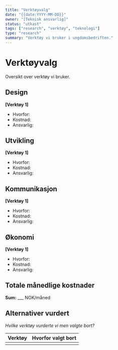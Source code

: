 ```yaml
---
title: "Verktøyvalg"
date: "{{date:YYYY-MM-DD}}"
owner: "[Teknisk ansvarlig]"
status: "utkast"
tags: ["research", "verktøy", "teknologi"]
type: "research"
summary: "Verktøy vi bruker i ungdomsbedriften."
---
```


# Verktøyvalg

Oversikt over verktøy vi bruker.

## Design

**[Verktøy 1]**
- Hvorfor:
- Kostnad:
- Ansvarlig:

## Utvikling

**[Verktøy 1]**
- Hvorfor:
- Kostnad:
- Ansvarlig:

## Kommunikasjon

**[Verktøy 1]**
- Hvorfor:
- Kostnad:
- Ansvarlig:

## Økonomi

**[Verktøy 1]**
- Hvorfor:
- Kostnad:
- Ansvarlig:

## Totale månedlige kostnader

**Sum:** ___ NOK/måned

## Alternativer vurdert

_Hvilke verktøy vurderte vi men valgte bort?_

| Verktøy | Hvorfor valgt bort |
| ------- | ------------------ |
|         |                    |
